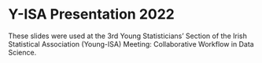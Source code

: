 # Y-ISA Presentation 2022
These slides were used at the 3rd Young Statisticians’ Section of the Irish Statistical Association (Young-ISA) Meeting:  Collaborative Workflow in Data Science.
